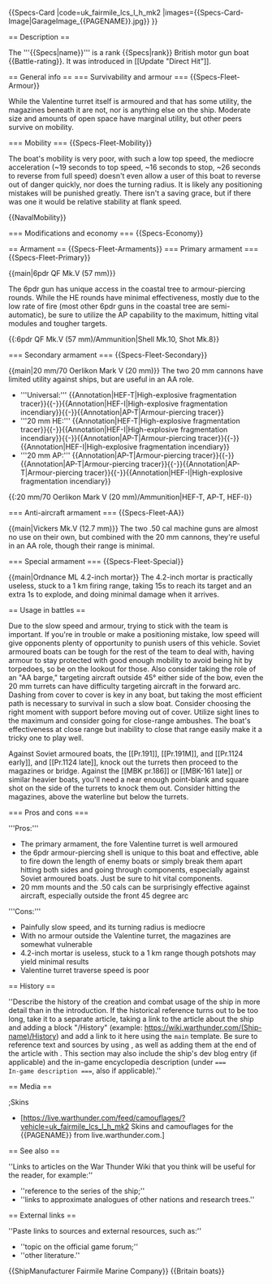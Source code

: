{{Specs-Card
|code=uk_fairmile_lcs_l_h_mk2
|images={{Specs-Card-Image|GarageImage_{{PAGENAME}}.jpg}}
}}

== Description ==
<!-- ''In the first part of the description, cover the history of the ship's creation and military application. In the second part, tell the reader about using this ship in the game. Add a screenshot: if a beginner player has a hard time remembering vehicles by name, a picture will help them identify the ship in question.'' -->
The '''{{Specs|name}}''' is a rank {{Specs|rank}} British motor gun boat {{Battle-rating}}. It was introduced in [[Update "Direct Hit"]].

== General info ==
=== Survivability and armour ===
{{Specs-Fleet-Armour}}
<!-- ''Talk about the vehicle's armour. Note the most well-defended and most vulnerable zones, e.g. the ammo magazine. Evaluate the composition of components and assemblies responsible for movement and manoeuvrability. Evaluate the survivability of the primary and secondary armaments separately. Don't forget to mention the size of the crew, which plays an important role in fleet mechanics. Save tips on preserving survivability for the "Usage in battles" section. If necessary, use a graphical template to show the most well-protected or most vulnerable points in the armour.'' -->
While the Valentine turret itself is armoured and that has some utility, the magazines beneath it are not, nor is anything else on the ship. Moderate size and amounts of open space have marginal utility, but other peers survive on mobility.

=== Mobility ===
{{Specs-Fleet-Mobility}}
<!-- ''Write about the ship's mobility. Evaluate its power and manoeuvrability, rudder rerouting speed, stopping speed at full tilt, with its maximum forward and reverse speed.'' -->
The boat's mobility is very poor, with such a low top speed, the mediocre acceleration (~19 seconds to top speed, ~16 seconds to stop, ~26 seconds to reverse from full speed) doesn't even allow a user of this boat to reverse out of danger quickly, nor does the turning radius. It is likely any positioning mistakes will be punished greatly. There isn't a saving grace, but if there was one it would be relative stability at flank speed.

{{NavalMobility}}

=== Modifications and economy ===
{{Specs-Economy}}

== Armament ==
{{Specs-Fleet-Armaments}}
=== Primary armament ===
{{Specs-Fleet-Primary}}
<!-- ''Provide information about the characteristics of the primary armament. Evaluate their efficacy in battle based on their reload speed, ballistics and the capacity of their shells. Add a link to the main article about the weapon: <code><nowiki>{{main|Weapon name (calibre)}}</nowiki></code>. Broadly describe the ammunition available for the primary armament, and provide recommendations on how to use it and which ammunition to choose.'' -->
{{main|6pdr QF Mk.V (57 mm)}}

The 6pdr gun has unique access in the coastal tree to armour-piercing rounds. While the HE rounds have minimal effectiveness, mostly due to the low rate of fire (most other 6pdr guns in the coastal tree are semi-automatic), be sure to utilize the AP capability to the maximum, hitting vital modules and tougher targets.

{{:6pdr QF Mk.V (57 mm)/Ammunition|Shell Mk.10, Shot Mk.8}}

=== Secondary armament ===
{{Specs-Fleet-Secondary}}
<!-- ''Some ships are fitted with weapons of various calibres. Secondary armaments are defined as weapons chosen with the control <code>Select secondary weapon</code>. Evaluate the secondary armaments and give advice on how to use them. Describe the ammunition available for the secondary armament. Provide recommendations on how to use them and which ammunition to choose. Remember that any anti-air armament, even heavy calibre weapons, belong in the next section. If there is no secondary armament, remove this section.'' -->
{{main|20 mm/70 Oerlikon Mark V (20 mm)}}
The two 20 mm cannons have limited utility against ships, but are useful in an AA role.

* '''Universal:''' {{Annotation|HEF-T|High-explosive fragmentation tracer}}{{-}}{{Annotation|HEF-I|High-explosive fragmentation incendiary}}{{-}}{{Annotation|AP-T|Armour-piercing tracer}}
* '''20 mm HE:''' {{Annotation|HEF-T|High-explosive fragmentation tracer}}{{-}}{{Annotation|HEF-I|High-explosive fragmentation incendiary}}{{-}}{{Annotation|AP-T|Armour-piercing tracer}}{{-}}{{Annotation|HEF-I|High-explosive fragmentation incendiary}}
* '''20 mm AP:''' {{Annotation|AP-T|Armour-piercing tracer}}{{-}}{{Annotation|AP-T|Armour-piercing tracer}}{{-}}{{Annotation|AP-T|Armour-piercing tracer}}{{-}}{{Annotation|HEF-I|High-explosive fragmentation incendiary}}

{{:20 mm/70 Oerlikon Mark V (20 mm)/Ammunition|HEF-T, AP-T, HEF-I}}

=== Anti-aircraft armament ===
{{Specs-Fleet-AA}}
<!-- ''An important part of the ship's armament responsible for air defence. Anti-aircraft armament is defined by the weapon chosen with the control <code>Select anti-aircraft weapons</code>. Talk about the ship's anti-air cannons and machine guns, the number of guns and their positions, their effective range, and about their overall effectiveness – including against surface targets. If there are no anti-aircraft armaments, remove this section.'' -->
{{main|Vickers Mk.V (12.7 mm)}}
The two .50 cal machine guns are almost no use on their own, but combined with the 20 mm cannons, they're useful in an AA role, though their range is minimal.

=== Special armament ===
{{Specs-Fleet-Special}}
<!-- ''Mortars, mines, rocket launchers and missiles are also effective in skilled hands and can take an off-guard opponent by surprise. Evaluate the ammunition of this type of armament and rate its performance in combat. If there are no special armaments, remove this section.'' -->
{{main|Ordnance ML 4.2-inch mortar}}
The 4.2-inch mortar is practically useless, stuck to a 1 km firing range, taking 15s to reach its target and an extra 1s to explode, and doing minimal damage when it arrives.

== Usage in battles ==
<!-- ''Describe the technique of using this ship, the characteristics of her use in a team and tips on strategy. Abstain from writing an entire guide – don't try to provide a single point of view, but give the reader food for thought. Talk about the most dangerous opponents for this vehicle and provide recommendations on fighting them. If necessary, note the specifics of playing with this vehicle in various modes (AB, RB, SB).'' -->
Due to the slow speed and armour, trying to stick with the team is important. If you're in trouble or make a positioning mistake, low speed will give opponents plenty of opportunity to punish users of this vehicle. Soviet armoured boats can be tough for the rest of the team to deal with, having armour to stay protected with good enough mobility to avoid being hit by torpedoes, so be on the lookout for those. Also consider taking the role of an "AA barge," targeting aircraft outside 45° either side of the bow, even the 20 mm turrets can have difficulty targeting aircraft in the forward arc. Dashing from cover to cover is key in any boat, but taking the most efficient path is necessary to survival in such a slow boat. Consider choosing the right moment with support before moving out of cover. Utilize sight lines to the maximum and consider going for close-range ambushes. The boat's effectiveness at close range but inability to close that range easily make it a tricky one to play well.

Against Soviet armoured boats, the [[Pr.191]], [[Pr.191M]], and [[Pr.1124 early]], and [[Pr.1124 late]], knock out the turrets then proceed to the magazines or bridge. Against the [[MBK pr.186]] or [[MBK-161 late]] or similar heavier boats, you'll need a near enough point-blank and square shot on the side of the turrets to knock them out. Consider hitting the magazines, above the waterline but below the turrets. 

=== Pros and cons ===
<!-- ''Summarise and briefly evaluate the vehicle in terms of its characteristics and combat effectiveness. Mark its pros and cons in the bulleted list. Try not to use more than 6 points for each of the characteristics. Avoid using categorical definitions such as "bad", "good" and the like - use substitutions with softer forms such as "inadequate" and "effective".'' -->
'''Pros:'''

* The primary armament, the fore Valentine turret is well armoured
* the 6pdr armour-piercing shell is unique to this boat and effective, able to fire down the length of enemy boats or simply break them apart hitting both sides and going through components, especially against Soviet armoured boats. Just be sure to hit vital components.
* 20 mm mounts and the .50 cals can be surprisingly effective against aircraft, especially outside the front 45 degree arc

'''Cons:'''

* Painfully slow speed, and its turning radius is mediocre
* With no armour outside the Valentine turret, the magazines are somewhat vulnerable
* 4.2-inch mortar is useless, stuck to a 1 km range though potshots may yield minimal results
* Valentine turret traverse speed is poor

== History ==
<!-- ''Describe the history of the creation and combat usage of the ship in more detail than in the introduction. If the historical reference turns out to be too long, take it to a separate article, taking a link to the article about the ship and adding a block "/History" (example: <nowiki>https://wiki.warthunder.com/(Ship-name)/History</nowiki>) and add a link to it here using the <code>main</code> template. Be sure to reference text and sources by using <code><nowiki><ref></ref></nowiki></code>, as well as adding them at the end of the article with <code><nowiki><references /></nowiki></code>. This section may also include the ship's dev blog entry (if applicable) and the in-game encyclopedia description (under <code><nowiki>=== In-game description ===</nowiki></code>, also if applicable).'' -->
''Describe the history of the creation and combat usage of the ship in more detail than in the introduction. If the historical reference turns out to be too long, take it to a separate article, taking a link to the article about the ship and adding a block "/History" (example: <nowiki>https://wiki.warthunder.com/(Ship-name)/History</nowiki>) and add a link to it here using the <code>main</code> template. Be sure to reference text and sources by using <code><nowiki><ref></ref></nowiki></code>, as well as adding them at the end of the article with <code><nowiki><references /></nowiki></code>. This section may also include the ship's dev blog entry (if applicable) and the in-game encyclopedia description (under <code><nowiki>=== In-game description ===</nowiki></code>, also if applicable).''

== Media ==
<!-- ''Excellent additions to the article would be video guides, screenshots from the game, and photos.'' -->

;Skins

* [https://live.warthunder.com/feed/camouflages/?vehicle=uk_fairmile_lcs_l_h_mk2 Skins and camouflages for the {{PAGENAME}} from live.warthunder.com.]

== See also ==
<!-- ''Links to articles on the War Thunder Wiki that you think will be useful for the reader, for example:''
* ''reference to the series of the ship;''
* ''links to approximate analogues of other nations and research trees.'' -->
''Links to articles on the War Thunder Wiki that you think will be useful for the reader, for example:''

* ''reference to the series of the ship;''
* ''links to approximate analogues of other nations and research trees.''

== External links ==
<!-- ''Paste links to sources and external resources, such as:''
* ''topic on the official game forum;''
* ''other literature.'' -->
''Paste links to sources and external resources, such as:''

* ''topic on the official game forum;''
* ''other literature.''

{{ShipManufacturer Fairmile Marine Company}}
{{Britain boats}}